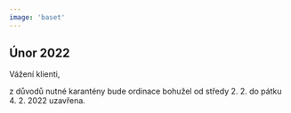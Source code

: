 ```yaml
---
image: 'baset'
---
```


## Únor 2022

Vážení klienti, 

z důvodů nutné karantény bude ordinace bohužel <span class="bold text-danger">od středy 2. 2. do pátku 4. 2. 2022 uzavřena</span>.